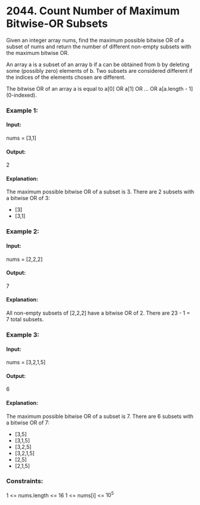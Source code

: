 # 2044. Count Number of Maximum Bitwise-OR Subsets
Given an integer array nums, find the maximum possible bitwise OR of a subset of nums and return the number of different non-empty subsets with the maximum bitwise OR.

An array a is a subset of an array b if a can be obtained from b by deleting some (possibly zero) elements of b. Two subsets are considered different if the indices of the elements chosen are different.

The bitwise OR of an array a is equal to a[0] OR a[1] OR ... OR a[a.length - 1] (0-indexed).

### Example 1:
#### Input: 
nums = [3,1]
#### Output: 
2
#### Explanation:
The maximum possible bitwise OR of a subset is 3. There are 2 subsets with a bitwise OR of 3:
- [3]
- [3,1]

### Example 2:
#### Input:
nums = [2,2,2]
#### Output: 
7
#### Explanation:
All non-empty subsets of [2,2,2] have a bitwise OR of 2. There are 23 - 1 = 7 total subsets.

### Example 3:
#### Input: 
nums = [3,2,1,5]
#### Output:
6
#### Explanation:
The maximum possible bitwise OR of a subset is 7. There are 6 subsets with a bitwise OR of 7:
- [3,5]
- [3,1,5]
- [3,2,5]
- [3,2,1,5]
- [2,5]
- [2,1,5]
 
### Constraints:
1 <= nums.length <= 16
1 <= nums[i] <= $`10^5`$
